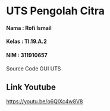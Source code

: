 # UTS Pengolah Citra

#### Nama  : Rofi Ismail
#### Kelas : TI.19.A.2
#### NIM   : 311910657

Source Code GUI UTS

## Link Youtube
https://youtu.be/o6QlXc4w8V8
